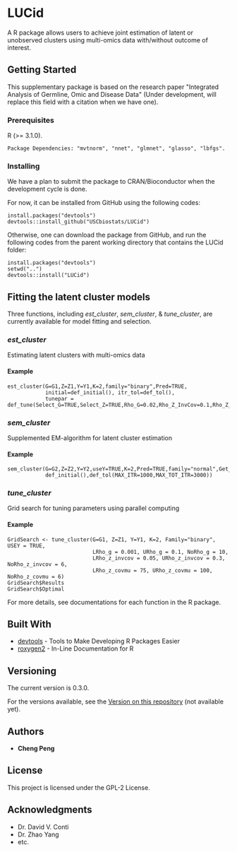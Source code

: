 # LUCid

A R package allows users to achieve joint estimation of latent or unobserved clusters using multi-omics data with/without outcome of interest.

## Getting Started

This supplementary package is based on the research paper "Integrated Analysis of Germline, Omic and Disease Data" (Under development, will replace this field with a citation when we have one). 

### Prerequisites

R (>= 3.1.0).

```
Package Dependencies: "mvtnorm", "nnet", "glmnet", "glasso", "lbfgs".
```

### Installing

We have a plan to submit the package to CRAN/Bioconductor when the development cycle is done.

For now, it can be installed from GitHub using the following codes:

```
install.packages("devtools")
devtools::install_github("USCbiostats/LUCid")
```
Otherwise, one can download the package from GitHub, and run the following codes from the parent working directory that contains the LUCid folder:

```
install.packages("devtools")
setwd("..")
devtools::install("LUCid")
```

## Fitting the latent cluster models

Three functions, including *est_cluster*, *sem_cluster*, & *tune_cluster*, are currently available for model fitting and selection. 

### *est_cluster*

Estimating latent clusters with multi-omics data

#### Example

```
est_cluster(G=G1,Z=Z1,Y=Y1,K=2,family="binary",Pred=TRUE,
            initial=def_initial(), itr_tol=def_tol(),
            tunepar = def_tune(Select_G=TRUE,Select_Z=TRUE,Rho_G=0.02,Rho_Z_InvCov=0.1,Rho_Z_CovMu=93))
```

### *sem_cluster*

Supplemented EM-algorithm for latent cluster estimation

#### Example

```
sem_cluster(G=G2,Z=Z2,Y=Y2,useY=TRUE,K=2,Pred=TRUE,family="normal",Get_SE=TRUE,
            def_initial(),def_tol(MAX_ITR=1000,MAX_TOT_ITR=3000))
```

### *tune_cluster*

Grid search for tuning parameters using parallel computing

#### Example

```
GridSearch <- tune_cluster(G=G1, Z=Z1, Y=Y1, K=2, Family="binary", USEY = TRUE,
                           LRho_g = 0.001, URho_g = 0.1, NoRho_g = 10,
                           LRho_z_invcov = 0.05, URho_z_invcov = 0.3, NoRho_z_invcov = 6,
                           LRho_z_covmu = 75, URho_z_covmu = 100, NoRho_z_covmu = 6)
GridSearch$Results
GridSearch$Optimal
```
For more details, see documentations for each function in the R package.


## Built With

* [devtools](https://cran.r-project.org/web/packages/devtools/index.html) - Tools to Make Developing R Packages Easier
* [roxygen2](https://cran.r-project.org/web/packages/roxygen2/index.html) - In-Line Documentation for R

## Versioning

The current version is 0.3.0.

For the versions available, see the [Version on this repository](https://github.com/your/project/Version) (not available yet). 

## Authors

* **Cheng Peng**

## License

This project is licensed under the GPL-2 License.

## Acknowledgments

* Dr. David V. Conti
* Dr. Zhao Yang
* etc.
